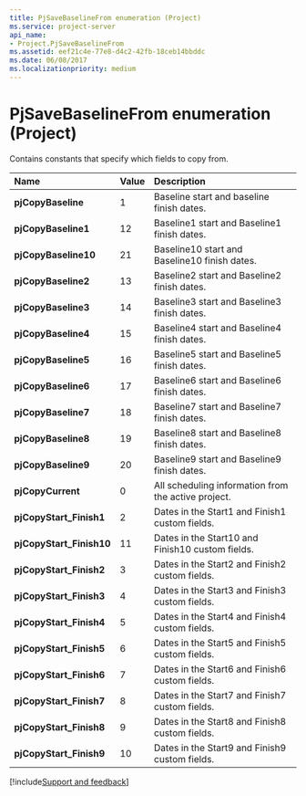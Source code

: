 ```yaml
---
title: PjSaveBaselineFrom enumeration (Project)
ms.service: project-server
api_name:
- Project.PjSaveBaselineFrom
ms.assetid: eef21c4e-77e8-d4c2-42fb-18ceb14bbddc
ms.date: 06/08/2017
ms.localizationpriority: medium
---
```



# PjSaveBaselineFrom enumeration (Project)

Contains constants that specify which fields to copy from.



|Name|Value|Description|
|:-----|:-----|:-----|
|**pjCopyBaseline**|1|Baseline start and baseline finish dates.|
|**pjCopyBaseline1**|12|Baseline1 start and Baseline1 finish dates.|
|**pjCopyBaseline10**|21|Baseline10 start and Baseline10 finish dates.|
|**pjCopyBaseline2**|13|Baseline2 start and Baseline2 finish dates.|
|**pjCopyBaseline3**|14|Baseline3 start and Baseline3 finish dates.|
|**pjCopyBaseline4**|15|Baseline4 start and Baseline4 finish dates.|
|**pjCopyBaseline5**|16|Baseline5 start and Baseline5 finish dates.|
|**pjCopyBaseline6**|17|Baseline6 start and Baseline6 finish dates.|
|**pjCopyBaseline7**|18|Baseline7 start and Baseline7 finish dates.|
|**pjCopyBaseline8**|19|Baseline8 start and Baseline8 finish dates.|
|**pjCopyBaseline9**|20|Baseline9 start and Baseline9 finish dates.|
|**pjCopyCurrent**|0|All scheduling information from the active project.|
|**pjCopyStart_Finish1**|2|Dates in the Start1 and Finish1 custom fields.|
|**pjCopyStart_Finish10**|11|Dates in the Start10 and Finish10 custom fields.|
|**pjCopyStart_Finish2**|3|Dates in the Start2 and Finish2 custom fields.|
|**pjCopyStart_Finish3**|4|Dates in the Start3 and Finish3 custom fields.|
|**pjCopyStart_Finish4**|5|Dates in the Start4 and Finish4 custom fields.|
|**pjCopyStart_Finish5**|6|Dates in the Start5 and Finish5 custom fields.|
|**pjCopyStart_Finish6**|7|Dates in the Start6 and Finish6 custom fields.|
|**pjCopyStart_Finish7**|8|Dates in the Start7 and Finish7 custom fields.|
|**pjCopyStart_Finish8**|9|Dates in the Start8 and Finish8 custom fields.|
|**pjCopyStart_Finish9**|10|Dates in the Start9 and Finish9 custom fields.|

[!include[Support and feedback](~/includes/feedback-boilerplate.md)]